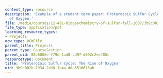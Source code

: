 ```yaml
---
content_type: resource
description: 'Example of a student term paper: Proterozoic Sulfur Cycle: The Rise
  of Oxygen.'
file: /media/courses/12-491-biogeochemistry-of-sulfur-fall-2007/3b9c002b79342dd81b4ad0a3510675ab_kelly.pdf
file_type: application/pdf
learning_resource_types:
- Projects
ocw_type: OCWFile
parent_title: Projects
parent_type: CourseSection
parent_uid: 02d6006e-779d-1ad8-cd97-d092c2ee485c
resourcetype: Document
title: 'Proterozoic Sulfur Cycle: The Rise of Oxygen'
uid: 3b9c002b-7934-2dd8-1b4a-d0a3510675ab
---
```

